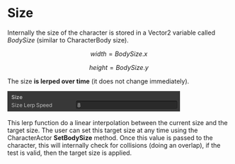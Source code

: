 # Size

Internally the size of the character is stored in a Vector2 variable called _BodySize_ (similar to CharacterBody size).&#x20;

$$width = BodySize.x$$&#x20;

$$height= BodySize.y$$&#x20;

The size **is lerped over time** (it does not change immediately).

![](<../../../.gitbook/assets/imagen (83).png>)

This lerp function do a linear interpolation between the current size and the target size. The user can set this target size at any time using the CharacterActor **SetBodySize** method. Once this value is passed to the character, this will internally check for collisions (doing an overlap), if the test is valid, then the target size is applied.
